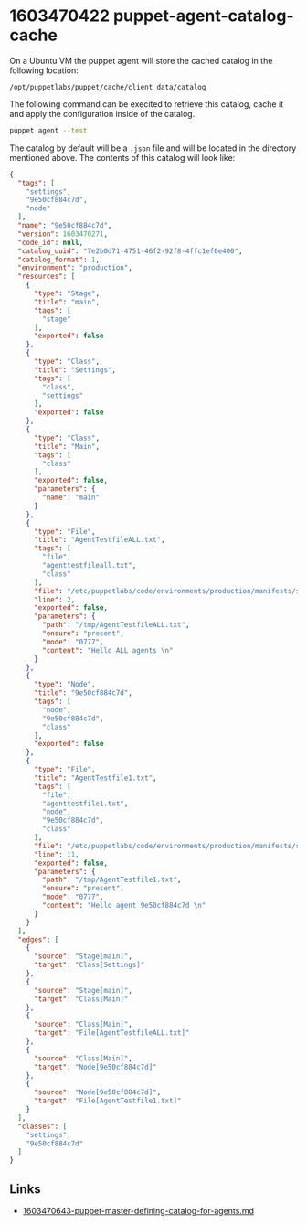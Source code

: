 # 1603470422 puppet-agent-catalog-cache
On a Ubuntu VM the puppet agent will store the cached catalog in the following location:

```
/opt/puppetlabs/puppet/cache/client_data/catalog
```

The following command can be execited to retrieve this catalog, cache it and apply the configuration inside of the catalog.

```bash
puppet agent --test
```

The catalog by default will be a `.json` file and will be located in the directory mentioned above. The contents of this catalog will look like:

```json
{
  "tags": [
    "settings",
    "9e50cf884c7d",
    "node"
  ],
  "name": "9e50cf884c7d",
  "version": 1603470271,
  "code_id": null,
  "catalog_uuid": "7e2b0d71-4751-46f2-92f8-4ffc1ef0e400",
  "catalog_format": 1,
  "environment": "production",
  "resources": [
    {
      "type": "Stage",
      "title": "main",
      "tags": [
        "stage"
      ],
      "exported": false
    },
    {
      "type": "Class",
      "title": "Settings",
      "tags": [
        "class",
        "settings"
      ],
      "exported": false
    },
    {
      "type": "Class",
      "title": "Main",
      "tags": [
        "class"
      ],
      "exported": false,
      "parameters": {
        "name": "main"
      }
    },
    {
      "type": "File",
      "title": "AgentTestfileALL.txt",
      "tags": [
        "file",
        "agenttestfileall.txt",
        "class"
      ],
      "file": "/etc/puppetlabs/code/environments/production/manifests/site.pp",
      "line": 2,
      "exported": false,
      "parameters": {
        "path": "/tmp/AgentTestfileALL.txt",
        "ensure": "present",
        "mode": "0777",
        "content": "Hello ALL agents \n"
      }
    },
    {
      "type": "Node",
      "title": "9e50cf884c7d",
      "tags": [
        "node",
        "9e50cf884c7d",
        "class"
      ],
      "exported": false
    },
    {
      "type": "File",
      "title": "AgentTestfile1.txt",
      "tags": [
        "file",
        "agenttestfile1.txt",
        "node",
        "9e50cf884c7d",
        "class"
      ],
      "file": "/etc/puppetlabs/code/environments/production/manifests/site.pp",
      "line": 11,
      "exported": false,
      "parameters": {
        "path": "/tmp/AgentTestfile1.txt",
        "ensure": "present",
        "mode": "0777",
        "content": "Hello agent 9e50cf884c7d \n"
      }
    }
  ],
  "edges": [
    {
      "source": "Stage[main]",
      "target": "Class[Settings]"
    },
    {
      "source": "Stage[main]",
      "target": "Class[Main]"
    },
    {
      "source": "Class[Main]",
      "target": "File[AgentTestfileALL.txt]"
    },
    {
      "source": "Class[Main]",
      "target": "Node[9e50cf884c7d]"
    },
    {
      "source": "Node[9e50cf884c7d]",
      "target": "File[AgentTestfile1.txt]"
    }
  ],
  "classes": [
    "settings",
    "9e50cf884c7d"
  ]
}
```



## Links
- [1603470643-puppet-master-defining-catalog-for-agents.md](1603470643-puppet-master-defining-catalog-for-agents.md)
